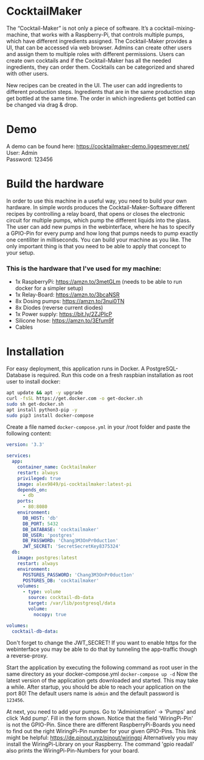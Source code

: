 # CocktailMaker

The “Cocktail-Maker” is not only a piece of software. 
It’s a cocktail-mixing-machine, that works with a Raspberry-Pi, 
that controls multiple pumps, which have different ingredients assigned. 
The Cocktail-Maker provides a UI, that can be accessed via web browser. 
Admins can create other users and assign them to multiple roles with 
different permissions. Users can create own cocktails and if the 
Cocktail-Maker has all the needed ingredients, they can order them. 
Cocktails can be categorized and shared with other users.

New recipes can be created in the UI. The user can add ingredients to 
different production steps. Ingredients that are in the same 
production step get bottled at the same time. 
The order in which ingredients get bottled can be changed via drag & 
drop.

# Demo
A demo can be found here: https://cocktailmaker-demo.liggesmeyer.net/
User: Admin  
Password: 123456  

# Build the hardware

In order to use this machine in a useful way, you need to build your own hardware.
In simple words produces the Cocktail-Maker-Software different recipes by 
controlling a relay board, that opens or closes the electronic circuit 
for multiple pumps, which pump the different liquids into the glass.
The user can add new pumps in the webinterface, where he has to specify a GPIO-Pin
for every pump and how long that pumps needs to pump exactly one centiliter in 
milliseconds. You can build your machine as you like. The only important thing
is that you need to be able to apply that concept to your setup.

### This is the hardware that I've used for my machine:
 * 1x RaspberryPi: https://amzn.to/3metGLm (needs to be able to run docker for a simpler setup)
 * 1x Relay-Board: https://amzn.to/3bcaNSR
 * 8x Dosing pumps: https://amzn.to/3nui0TN
 * 8x Diodes (reverse current diodes)
 * 1x Power supply: https://bit.ly/2ZJPIcP
 * Silicone hose: https://amzn.to/3Efum9f
 * Cables

# Installation

For easy deployment, this application runs in Docker.
A PostgreSQL-Database is required.
Run this code on a fresh raspbian installation as root user to install docker:
````bash
apt update && apt -y upgrade
curl -fsSL https://get.docker.com -o get-docker.sh
sudo sh get-docker.sh
apt install python3-pip -y
sudo pip3 install docker-compose
````

Create a file named `docker-compose.yml` in your /root folder and paste the following content:
````yaml
version: '3.3'

services:
  app:
    container_name: Cocktailmaker
    restart: always
    privileged: true
    image: alex9849/pi-cocktailmaker:latest-pi
    depends_on:
      - db
    ports:
      - 80:8080
    environment:
      DB_HOST: 'db'
      DB_PORT: 5432
      DB_DATABASE: 'cocktailmaker'
      DB_USER: 'postgres'
      DB_PASSWORD: 'Chang3M3OnPr0duct1on'
      JWT_SECRET: 'SecretSecretKey8375324'
  db:
    image: postgres:latest
    restart: always
    environment:
      POSTGRES_PASSWORD: 'Chang3M3OnPr0duct1on'
      POSTGRES_DB: 'cocktailmaker'
    volumes:
      - type: volume
        source: cocktail-db-data
        target: /var/lib/postgresql/data
        volume:
          nocopy: true

volumes:
  cocktail-db-data:
````
Don't forget to change the JWT_SECRET! If you want to enable https for the 
webinterface you may be able to do that by tunneling the app-traffic 
though a reverse-proxy.

Start the application by executing the following command as root user in the same
directory as your docker-compose.yml
``docker-compose up -d``
Now the latest version of the application gets downloaded and started. This may take a while.
After startup, you should be able to reach your application on the port 80!
The default users name is `admin` and the default password is ``123456``.

At next, you need to add your pumps. Go to 'Administration' -> 'Pumps' 
and click 'Add pump'. Fill in the form shown. Notice
that the field 'WiringPi-Pin' is not the GPIO-Pin. 
Since there are different RaspberryPi-Boards you need 
to find out the right WiringPi-Pin number for your 
given GPIO-Pins. This link might be helpful: https://de.pinout.xyz/pinout/wiringpi
Alternatively you may install the WiringPi-Library on your Raspberry.
The command 'gpio readall' also prints the WiringPi-Pin-Numbers for your board.
